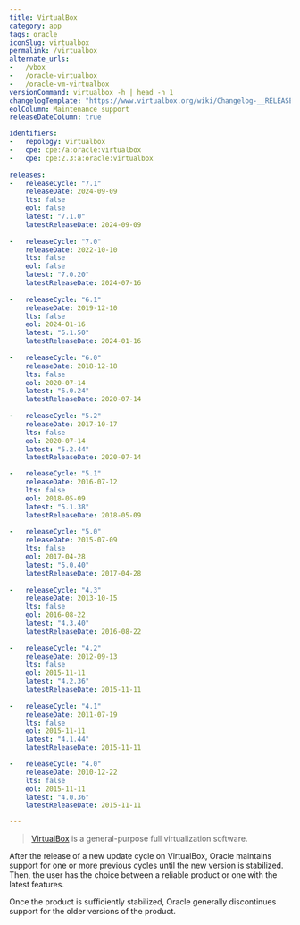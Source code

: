 ```yaml
---
title: VirtualBox
category: app
tags: oracle
iconSlug: virtualbox
permalink: /virtualbox
alternate_urls:
-   /vbox
-   /oracle-virtualbox
-   /oracle-vm-virtualbox
versionCommand: virtualbox -h | head -n 1
changelogTemplate: "https://www.virtualbox.org/wiki/Changelog-__RELEASE_CYCLE__"
eolColumn: Maintenance support
releaseDateColumn: true

identifiers:
-   repology: virtualbox
-   cpe: cpe:/a:oracle:virtualbox
-   cpe: cpe:2.3:a:oracle:virtualbox
  
releases:
-   releaseCycle: "7.1"
    releaseDate: 2024-09-09
    lts: false
    eol: false
    latest: "7.1.0"
    latestReleaseDate: 2024-09-09
    
-   releaseCycle: "7.0"
    releaseDate: 2022-10-10
    lts: false
    eol: false
    latest: "7.0.20"
    latestReleaseDate: 2024-07-16
    
-   releaseCycle: "6.1"
    releaseDate: 2019-12-10
    lts: false
    eol: 2024-01-16
    latest: "6.1.50"
    latestReleaseDate: 2024-01-16
    
-   releaseCycle: "6.0"
    releaseDate: 2018-12-18
    lts: false
    eol: 2020-07-14
    latest: "6.0.24"
    latestReleaseDate: 2020-07-14
    
-   releaseCycle: "5.2"
    releaseDate: 2017-10-17
    lts: false
    eol: 2020-07-14
    latest: "5.2.44"
    latestReleaseDate: 2020-07-14

-   releaseCycle: "5.1"
    releaseDate: 2016-07-12
    lts: false
    eol: 2018-05-09
    latest: "5.1.38"
    latestReleaseDate: 2018-05-09
    
-   releaseCycle: "5.0"
    releaseDate: 2015-07-09
    lts: false
    eol: 2017-04-28
    latest: "5.0.40"
    latestReleaseDate: 2017-04-28
    
-   releaseCycle: "4.3"
    releaseDate: 2013-10-15
    lts: false
    eol: 2016-08-22
    latest: "4.3.40"
    latestReleaseDate: 2016-08-22
    
-   releaseCycle: "4.2"
    releaseDate: 2012-09-13
    lts: false
    eol: 2015-11-11
    latest: "4.2.36"
    latestReleaseDate: 2015-11-11
    
-   releaseCycle: "4.1"
    releaseDate: 2011-07-19
    lts: false
    eol: 2015-11-11
    latest: "4.1.44"
    latestReleaseDate: 2015-11-11

-   releaseCycle: "4.0"
    releaseDate: 2010-12-22
    lts: false
    eol: 2015-11-11
    latest: "4.0.36"
    latestReleaseDate: 2015-11-11

---
```


> [VirtualBox](https://www.virtualbox.org/) is a general-purpose full virtualization software.

After the release of a new update cycle on VirtualBox, Oracle maintains support for one or more previous cycles until the new version is stabilized. Then, the user has the choice between a reliable product or one with the latest features.

Once the product is sufficiently stabilized, Oracle generally discontinues support for the older versions of the product.
